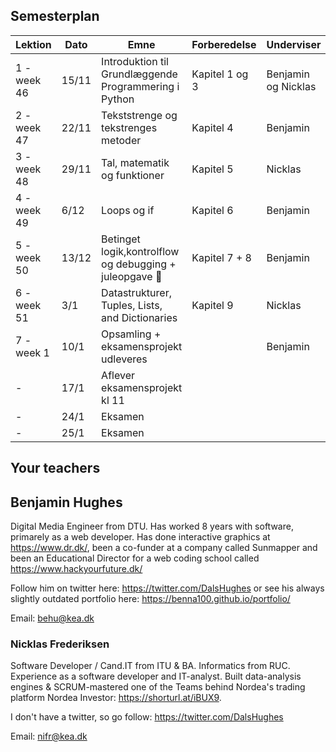 ## Semesterplan



| Lektion     | Dato  | Emne                                                   | Forberedelse   | Underviser          |
| ----------- | ----- | ------------------------------------------------------ | -------------- | ------------------- |
| 1 - week 46 | 15/11 | Introduktion til Grundlæggende Programmering i Python  | Kapitel 1 og 3 | Benjamin og Nicklas |
| 2 - week 47 | 22/11 | Tekststrenge og tekstrenges metoder                    | Kapitel 4      | Benjamin            |
| 3 - week 48 | 29/11 | Tal, matematik og funktioner                           | Kapitel 5      | Nicklas             |
| 4 - week 49 | 6/12  | Loops og if                                            | Kapitel 6      | Benjamin            |
| 5 - week 50 | 13/12 | Betinget logik,kontrolflow og debugging + juleopgave 🎅 | Kapitel 7 + 8  | Benjamin            |
| 6 - week 51 | 3/1   | Datastrukturer, Tuples, Lists, and Dictionaries        | Kapitel 9      | Nicklas             |
| 7 - week 1  | 10/1  | Opsamling + eksamensprojekt udleveres                  |                | Benjamin            |
| -           | 17/1  | Aflever eksamensprojekt kl 11                          |                |                     |
| -           | 24/1  | Eksamen                                                |                |                     |
| -           | 25/1  | Eksamen                                                |                |                     |



## Your teachers



## Benjamin Hughes

Digital Media Engineer from DTU. Has worked 8 years with software, primarely as a web developer. Has done interactive graphics at https://www.dr.dk/, been a co-funder at a company called Sunmapper and been an Educational Director for a web coding school called https://www.hackyourfuture.dk/

Follow him on twitter here: https://twitter.com/DalsHughes or see his always slightly outdated portfolio here: https://benna100.github.io/portfolio/

Email: behu@kea.dk



### Nicklas Frederiksen

Software Developer / Cand.IT from ITU & BA. Informatics from RUC. Experience as a software developer and IT-analyst. Built data-analysis engines & SCRUM-mastered one of the Teams behind Nordea's trading platform Nordea Investor: https://shorturl.at/iBUX9.

I don't have a twitter, so go follow: https://twitter.com/DalsHughes

Email: nifr@kea.dk

